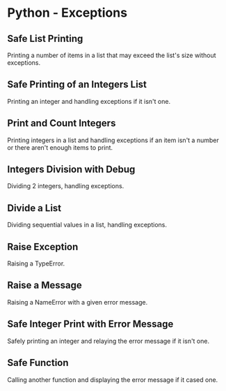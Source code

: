 # Python - Exceptions

## Safe List Printing
Printing a number of items in a list that may exceed the list's size without exceptions.

## Safe Printing of an Integers List
Printing an integer and handling exceptions if it isn't one.

## Print and Count Integers
Printing integers in a list and handling exceptions if an item isn't a number or there aren't enough items to print.

## Integers Division with Debug
Dividing 2 integers, handling exceptions.

## Divide a List
Dividing sequential values in a list, handling exceptions.

## Raise Exception
Raising a TypeError.

## Raise a Message
Raising a NameError with a given error message.

## Safe Integer Print with Error Message
Safely printing an integer and relaying the error message if it isn't one.

## Safe Function
Calling another function and displaying the error message if it cased one.
